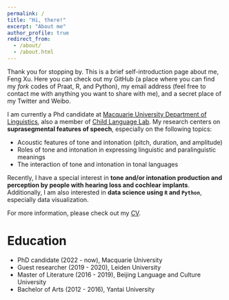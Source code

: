```yaml
---
permalink: /
title: "Hi, there!"
excerpt: "About me"
author_profile: true
redirect_from: 
  - /about/
  - /about.html
---
```


Thank you for stopping by. This is a brief self-introduction page about me, Feng Xu. Here you can check out my GitHub (a place where you can find my *fork* codes of Praat, R, and Python), my email address (feel free to contact me with anything you want to share with me), and a secret place of my Twitter and Weibo.

I am currently a Phd candidate at [Macquarie University Department of Linguistics](https://www.mq.edu.au/about/about-the-university/our-faculties/medicine-and-health-sciences/departments-and-centres/department-of-linguistics), also a member of [Child Language Lab](https://www.mq.edu.au/about/about-the-university/our-faculties/medicine-and-health-sciences/departments-and-centres/department-of-linguistics/our-research/child-language-acquisition/child-language-lab). My research centers on **suprasegmental features of speech**, especially on the following topics:

- Acoustic features of tone and intonation (pitch, duration, and amplitude)
- Roles of tone and intonation in expressing linguistic and paralinguistic meanings
- The interaction of tone and intonation in tonal languages

Recently, I have a special interest in **tone and/or intonation production and perception by people with hearing loss and cochlear implants**. Additionally, I am also interested in **data science using `R` and `Python`**, especially data visualization.

For more information, please check out my [CV](http://49.234.128.142/CV_Xu.pdf).

# Education

* PhD candidate (2022 - now), Macquarie University
* Guest researcher (2019 - 2020), Leiden University
* Master of Literature (2016 - 2019), Beijing Language and Culture University
* Bachelor of Arts (2012 - 2016), Yantai University
